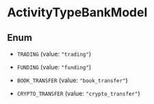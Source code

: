 

# ActivityTypeBankModel

## Enum


* `TRADING` (value: `"trading"`)

* `FUNDING` (value: `"funding"`)

* `BOOK_TRANSFER` (value: `"book_transfer"`)

* `CRYPTO_TRANSFER` (value: `"crypto_transfer"`)



